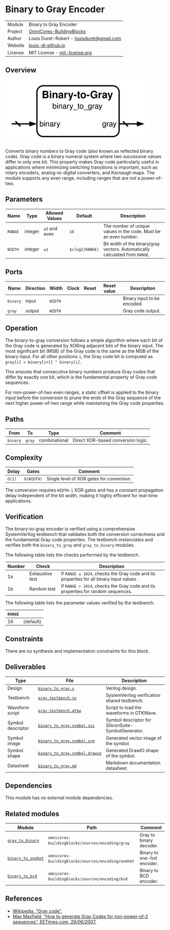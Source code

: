# Binary to Gray Encoder

|         |                                                                                  |
| ------- | -------------------------------------------------------------------------------- |
| Module  | Binary to Gray Encoder                                                           |
| Project | [OmniCores-BuildingBlocks](https://github.com/Louis-DR/OmniCores-BuildingBlocks) |
| Author  | Louis Duret-Robert - [louisduret@gmail.com](mailto:louisduret@gmail.com)         |
| Website | [louis-dr.github.io](https://louis-dr.github.io)                                 |
| License | MIT License - [mit-license.org](https://mit-license.org)                         |

## Overview

![binary_to_gray](binary_to_gray.symbol.svg)

Converts binary numbers to Gray code (also known as reflected binary code). Gray code is a binary numeral system where two successive values differ in only one bit. This property makes Gray code particularly useful in applications where minimizing switching transitions is important, such as rotary encoders, analog-to-digital converters, and Karnaugh maps. The module supports any even range, including ranges that are not a power-of-two.

## Parameters

| Name    | Type    | Allowed Values | Default         | Description                                                                  |
| ------- | ------- | -------------- | --------------- | ---------------------------------------------------------------------------- |
| `RANGE` | integer | `≥2` and even  | `16`            | The number of unique values in the code. Must be an even number.             |
| `WIDTH` | integer | `≥1`           | `$clog2(RANGE)` | Bit width of the binary/gray vectors. Automatically calculated from `RANGE`. |

## Ports

| Name     | Direction | Width   | Clock | Reset | Reset value | Description                 |
| -------- | --------- | ------- | ----- | ----- | ----------- | --------------------------- |
| `binary` | input     | `WIDTH` |       |       |             | Binary input to be encoded. |
| `gray`   | output    | `WIDTH` |       |       |             | Gray code output.           |

## Operation

The binary-to-gray conversion follows a simple algorithm where each bit of the Gray code is generated by XORing adjacent bits of the binary input. The most significant bit (MSB) of the Gray code is the same as the MSB of the binary input. For all other positions `i`, the Gray code bit is computed as `gray[i] = binary[i+1] ^ binary[i]`.

This ensures that consecutive binary numbers produce Gray codes that differ by exactly one bit, which is the fundamental property of Gray code sequences.

For non-power-of-two even ranges, a static offset is applied to the binary input before the conversion to prune the ends of the Gray sequence of the next higher power-of-two range while maintaining the Gray code properties.

## Paths

| From     | To     | Type          | Comment                            |
| -------- | ------ | ------------- | ---------------------------------- |
| `binary` | `gray` | combinational | Direct XOR-based conversion logic. |

## Complexity

| Delay  | Gates      | Comment                                   |
| ------ | ---------- | ----------------------------------------- |
| `O(1)` | `O(WIDTH)` | Single level of XOR gates for conversion. |

The conversion requires `WIDTH-1` XOR gates and has a constant propagation delay independent of the bit width, making it highly efficient for real-time applications.

## Verification

The binary-to-gray encoder is verified using a comprehensive SystemVerilog testbench that validates both the conversion correctness and the fundamental Gray code properties. The testbench instanciates and verifies both the `binary_to_gray` and `gray_to_binary` modules.

The following table lists the checks performed by the testbench.

| Number | Check           | Description                                                                              |
| ------ | --------------- | ---------------------------------------------------------------------------------------- |
| 1a     | Exhaustive test | If `RANGE ≤ 1024`, checks the Gray code and its properties for all binary input values . |
| 1b     | Random test     | If `RANGE > 1024`, checks the Gray code and its properties for random sequences.         |

The following table lists the parameter values verified by the testbench.

| `RANGE` |           |
| ------- | --------- |
| 16      | (default) |

## Constraints

There are no synthesis and implementation constraints for this block.

## Deliverables

| Type              | File                                                           | Description                                         |
| ----------------- | -------------------------------------------------------------- | --------------------------------------------------- |
| Design            | [`binary_to_gray.v`](binary_to_gray.v)                         | Verilog design.                                     |
| Testbench         | [`gray.testbench.sv`](gray.testbench.sv)                       | SystemVerilog verification shared testbench.        |
| Waveform script   | [`gray.testbench.gtkw`](gray.testbench.gtkw)                   | Script to load the waveforms in GTKWave.            |
| Symbol descriptor | [`binary_to_gray.symbol.sss`](binary_to_gray.symbol.sss)       | Symbol descriptor for SiliconSuite-SymbolGenerator. |
| Symbol image      | [`binary_to_gray.symbol.svg`](binary_to_gray.symbol.svg)       | Generated vector image of the symbol.               |
| Symbol shape      | [`binary_to_gray.symbol.drawio`](binary_to_gray.symbol.drawio) | Generated DrawIO shape of the symbol.               |
| Datasheet         | [`binary_to_gray.md`](binary_to_gray.md)                       | Markdown documentation datasheet.                   |

## Dependencies

This module has no external module dependencies.

## Related modules

| Module                                              | Path                                               | Comment                    |
| --------------------------------------------------- | -------------------------------------------------- | -------------------------- |
| [`gray_to_binary`](gray_to_binary.md)               | `omnicores-buildingblocks/sources/encoding/gray`   | Gray to binary decoder.    |
| [`binary_to_onehot`](../onehot/binary_to_onehot.md) | `omnicores-buildingblocks/sources/encoding/onehot` | Binary to one-hot encoder. |
| [`binary_to_bcd`](binary_to_bcd.md)                 | `omnicores-buildingblocks/sources/encoding/bcd`    | Binary to BCD encoder.     |

## References

- [Wikipedia, “Gray code”.](https://en.wikipedia.org/wiki/Gray_code)
- [Max Maxfield, “How to generate Gray Codes for non-power-of-2 sequences”, EETimes.com, 29/06/2007.](https://www.eetimes.com/how-to-generate-gray-codes-for-non-power-of-2-sequences/)
